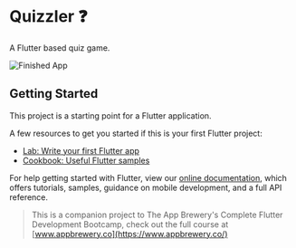 

# Quizzler ❓


A Flutter based quiz game.

![Finished App](https://github.com/londonappbrewery/Images/blob/master/quizzler-demo.gif)

## Getting Started

This project is a starting point for a Flutter application.

A few resources to get you started if this is your first Flutter project:

- [Lab: Write your first Flutter app](https://flutter.dev/docs/get-started/codelab)
- [Cookbook: Useful Flutter samples](https://flutter.dev/docs/cookbook)

For help getting started with Flutter, view our
[online documentation](https://flutter.dev/docs), which offers tutorials,
samples, guidance on mobile development, and a full API reference.

>This is a companion project to The App Brewery's Complete Flutter Development Bootcamp, check out the full course at [www.appbrewery.co](https://www.appbrewery.co/)


